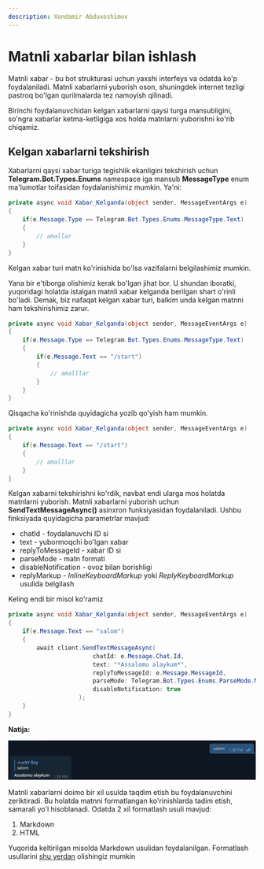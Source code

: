 ```yaml
---
description: Xondamir Abduxoshimov
---
```


# Matnli xabarlar bilan ishlash

Matnli xabar - bu bot strukturasi uchun yaxshi interfeys va odatda ko'p foydalaniladi. Matnli xabarlarni yuborish oson, shuningdek internet tezligi pastroq bo'lgan qurilmalarda tez namoyish qilinadi.&#x20;

Birinchi foydalanuvchidan kelgan xabarlarni qaysi turga mansubligini, so'ngra xabarlar ketma-ketligiga xos holda matnlarni yuborishni ko'rib chiqamiz.

## Kelgan xabarlarni tekshirish

Xabarlarni qaysi xabar turiga tegishlik ekanligini tekshirish uchun **Telegram.Bot.Types.Enums** namespace iga mansub **MessageType** enum ma'lumotlar toifasidan foydalanishimiz mumkin. Ya'ni:

```csharp
private async void Xabar_Kelganda(object sender, MessageEventArgs e)
{
    if(e.Message.Type == Telegram.Bot.Types.Enums.MessageType.Text)
    {
        // amallar
    }
}
```

Kelgan xabar turi matn ko'rinishida bo'lsa vazifalarni belgilashimiz mumkin.&#x20;

Yana bir e'tiborga olishimiz kerak bo'lgan jihat bor. U shundan iboratki, yuqoridagi holatda istalgan matnli xabar kelganda berilgan shart o'rinli bo'ladi. Demak, biz nafaqat kelgan xabar turi, balkim unda kelgan matnni ham tekshirishimiz zarur.

```csharp
private async void Xabar_Kelganda(object sender, MessageEventArgs e)
{
    if(e.Message.Type == Telegram.Bot.Types.Enums.MessageType.Text)
    {
        if(e.Message.Text == "/start")
        {
            // amalllar
        }
    }
}
```

Qisqacha ko'rinishda quyidagicha yozib qo'yish ham mumkin.

```csharp
private async void Xabar_Kelganda(object sender, MessageEventArgs e)
{
    if(e.Message.Text == "/start")
    {
        // amalllar
    }
}
```

Kelgan xabarni tekshirishni ko'rdik, navbat endi ularga mos holatda matnlarni yuborish. Matnli xabarlarni yuborish uchun **SendTextMessageAsync()** asinxron funksiyasidan foydalaniladi. Ushbu finksiyada quyidagicha parametrlar mavjud:

* chatId - foydalanuvchi ID si
* text - yubormoqchi bo'lgan xabar
* replyToMessageId - xabar ID si
* parseMode - matn formati
* disableNotification - ovoz bilan borishligi
* replyMarkup -  _InlineKeyboardMarkup_  yoki _ReplyKeyboardMarkup_ usulida belgilash

Keling endi bir misol ko'ramiz

```csharp
private async void Xabar_Kelganda(object sender, MessageEventArgs e)
{
    if(e.Message.Text == "salom")
    {
        await client.SendTextMessageAsync(
                        chatId: e.Message.Chat.Id,
                        text: "*Assalomu alaykum*",
                        replyToMessageId: e.Message.MessageId,
                        parseMode: Telegram.Bot.Types.Enums.ParseMode.Markdown, 
                        disableNotification: true
                    );
    }
}
```

**Natija:**

![](<../../../../.gitbook/assets/image (7) (4) (4) (1) (1) (1) (1) (1) (1) (1) (3).png>)

Matnli xabarlarni doimo bir xil usulda taqdim etish bu foydalanuvchini zeriktiradi. Bu holatda matnni formatlangan ko'rinishlarda tadim etish, samarali yo'l hisoblanadi. Odatda 2 xil formatlash usuli mavjud:&#x20;

1. Markdown
2. HTML

Yuqorida keltirilgan misolda Markdown usulidan foydalanilgan. Formatlash usullarini [shu yerdan](https://sourceforge.net/p/telegram-bot/wiki/markdown\_syntax/) olishingiz mumkin
